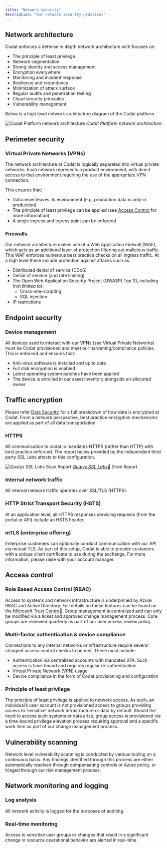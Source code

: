 ```yaml
---
title: "Network security"
description: "Our network security practices"
---
```


## Network architecture
Codat enforces a defense in depth network architecture with focuses on:
* The principle of least privilege 
* Network segmentation 
* Strong identity and access management
* Encryption everywhere
* Monitoring and incident response
* Resilience and redundancy
* Minimization of attack surface
* Regular audits and penetration testing
* Cloud security principles
* Vulnerability management

Below is a high level network architecture diagram of the Codat platform.

![Codat Platform network architecture](network-architecture-diagram.png)
*Codat Platform network architecture*

## Perimeter security

### Virtual Private Networks (VPNs)
The network architecture at Codat is logically separated into virtual private networks. Each network represents a product environment, with direct access to that environment requiring the use of the appropriate VPN connection.

This ensures that:
* Data never leaves its environment (e.g. production data is only in production)
* The principle of least privilege can be applied (see [Access Control](/enterprise/tech-overview/security/network-security#access-control) for more information)
* A single ingress and egress point can be enforced

### Firewalls
Our network architecture makes use of a Web Application Firewall (WAF), which acts as an additional layer of protection filtering out malicious traffic. This WAF enforces numerous best practice checks on all ingress traffic. At a high level these include protection against attacks such as:
* Distributed denial of service (DDoS) 
* Denial of service (and rate limiting)
* The Open Web Application Security Project (OWASP) Top 10, including (not limited to):
  * Cross-site-scripting 
  * SQL injection
* IP restrictions

## Endpoint security

### Device management
All devices used to interact with our VPNs (see Virtual Private Networks) must be Codat provisioned and meet our hardening/compliance policies. This is enforced and ensures that:
* Anti-virus software is installed and up to date
* Full disk encryption is enabled
* Latest operating system patches have been applied 
* The device is enrolled in our asset inventory alongside an allocated owner

## Traffic encryption
Please refer [Data Security](/enterprise/tech-overview/security/data-security) for a full breakdown of how data is encrypted at Codat. From a network perspective, best practice encryption mechanisms are applied as part of all data transportation.

### HTTPS
All communication to codat.io mandates HTTPS (rather than HTTP) with best practice enforced. The report below provided by the independent third party SSL Labs attests to this configuration.

![Qualys SSL Labs Scan Report](qualys-ssl-report.png)
*[Qualys SSL Labs](https://www.ssllabs.com/ssltest/)🔗 Scan Report*

### Internal network traffic
All internal network traffic operates over SSL/TLS (HTTPS). 

### HTTP Strict Transport Security (HSTS)
At an application level, all HTTPS responses servicing requests (from the portal or API) include an HSTS header. 

### mTLS (enterprise offering)
Enterprise customers can optionally conduct communication with our API via mutual TLS. As part of this setup, Codat is able to provide customers with a unique client certificate to use during the exchange. For more information, please raise with your account manager.  

## Access control

### Role Based Access Control (RBAC)
Access to systems and network infrastructure is underpinned by Azure RBAC and Active Directory. Full details on these features can be found on the [Microsoft Trust Centre](https://www.microsoft.com/en-us/trustcenter/)🔗. Group management is centralized and can only be modified via a ticket and approved change management process. Core groups are reviewed quarterly as part of our user access review policy. 

### Multi–factor authentication & device compliance
Connections to any internal networks or infrastructure require several stringent access control checks to be met. These must include:
* Authentication via centralized accounts with mandated 2FA. Such access is time-bound and requires regular re-authentication
* Virtual Private Network (VPN) usage
* Device compliance in the form of Codat provisioning and configuration

### Principle of least privilege
The principle of least privilege is applied to network access. As such, an individual’s user account is not provisioned access to groups providing access to ‘sensitive’ network infrastructure or data by default. Should the need to access such systems or data arise, group access is provisioned via a time-bound privilege elevation process requiring approval and a specific work item as part of our change management process.  

## Vulnerability scanning
Network level vulnerability scanning is conducted by various tooling on a continuous basis. Any findings identified through this process are either automatically resolved through compensating controls or Azure policy, or triaged through our risk management process.

## Network monitoring and logging

### Log analysis
All network activity is logged for the purposes of auditing.

### Real-time monitoring
Access to sensitive user groups or changes that result in a significant change in resource operational behavior are alerted in real-time. 